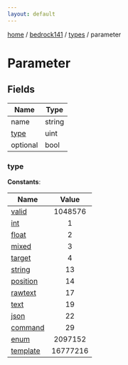 ```yaml
---
layout: default
---
```


[home](/)  /  [bedrock141](/protocol/bedrock141)  /  [types](/protocol/bedrock141/types)  /  parameter

# Parameter

## Fields

Name | Type
---|---
name | string
[type](#type) | uint
optional | bool

### type

**Constants**:

Name | Value
---|:---:
[valid](type_valid) | 1048576
[int](type_int) | 1
[float](type_float) | 2
[mixed](type_mixed) | 3
[target](type_target) | 4
[string](type_string) | 13
[position](type_position) | 14
[rawtext](type_rawtext) | 17
[text](type_text) | 19
[json](type_json) | 22
[command](type_command) | 29
[enum](type_enum) | 2097152
[template](type_template) | 16777216

